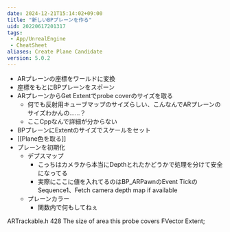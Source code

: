 ```yaml
---
date: 2024-12-21T15:14:02+09:00
title: "新しいBPプレーンを作る"
uid: 20220617201317
tags:
 - App/UnrealEngine
 - CheatSheet
aliases: Create Plane Candidate
version: 5.0.2
---
```


- ARプレーンの座標をワールドに変換
- 座標をもとにBPプレーンをスポーン
- ARプレーンからGet Extentでprobe coverのサイズを取る
	- 何でも反射用キューブマップのサイズらしい、こんなんでARプレーンのサイズわかんの……？
	- ここCppなんで詳細が分からない
- BPプレーンにExtentのサイズでスケールをセット
- [[Plane色を取る]]
- プレーンを初期化
	- デプスマップ
		- こっちはカメラから本当にDepthとれたかどうかで処理を分けて安全になってる
		- 実際にここに値を入れてるのはBP_ARPawnのEvent TickのSequence1、Fetch camera depth map if available
	- プレーンカラー
		- 関数内で何もしてねぇ

ARTrackable.h 428
The size of area this probe covers
FVector Extent;